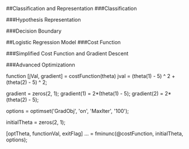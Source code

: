 ##Classification and Representation
###Classification

###Hypothesis Representation

###Decision Boundary


##Logistic Regression Model
###Cost Function


###Simplified Cost Function and Gradient Descent


###Advanced Optimizationn

function [jVal, gradient] = costFunction(theta)
jval = (theta(1) - 5) ^ 2 + (theta(2) - 5) ^ 2;

gradient = zeros(2, 1);
gradient(1) = 2*(theta(1) - 5);
gradient(2) = 2*(theta(2) - 5);

options = optimset('GradObj', 'on', 'MaxIter', '100');

initialTheta = zeros(2, 1);

[optTheta, functionVal, exitFlag] ... = fminunc(@costFunction, initialTheta, options);

